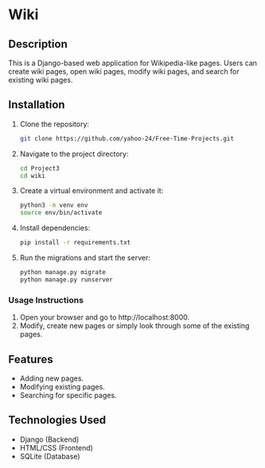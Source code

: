 # Wiki

## Description
This is a Django-based web application for Wikipedia-like pages. Users can create wiki pages, open wiki pages, modify wiki pages, and search for existing wiki pages.

## Installation
1. Clone the repository:
   ```bash
   git clone https://github.com/yahoo-24/Free-Time-Projects.git
2. Navigate to the project directory:
   ```bash
   cd Project3
   cd wiki
3. Create a virtual environment and activate it:
   ```bash
   python3 -m venv env
   source env/bin/activate
4. Install dependencies:
   ```bash
   pip install -r requirements.txt
5. Run the migrations and start the server:
   ```bash
   python manage.py migrate
   python manage.py runserver

### Usage Instructions
1. Open your browser and go to http://localhost:8000.
2. Modify, create new pages or simply look through some of the existing pages.

## Features
- Adding new pages.
- Modifying existing pages.
- Searching for specific pages.

## Technologies Used
- Django (Backend)
- HTML/CSS (Frontend)
- SQLite (Database)
